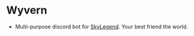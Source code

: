 # Wyvern
- Multi-purpose discord bot for [SkyLegend](https://discord.gg/ZwhgJvXqm9). Your best friend the world.